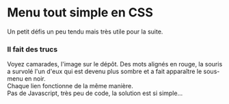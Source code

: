 # Menu tout simple en CSS  
Un petit défis un peu tendu mais très utile pour la suite. 
  
### Il fait des trucs  
Voyez camarades, l'image sur le dépôt. Des mots alignés en rouge, la souris a survolé l'un d'eux qui est devenu plus sombre et a fait apparaître le sous-menu en noir.  
Chaque lien fonctionne de la même manière.  
Pas de Javascript, très peu de code, la solution est si simple...
